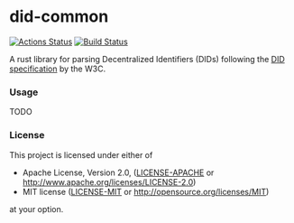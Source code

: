 did-common
==========

[![Actions Status](https://github.com/stiiifff/did-common-rust/workflows/rust/badge.svg)](https://github.com/stiiifff/did-common-rust/actions)
[![Build Status](https://app.codeship.com/projects/db6e3400-a583-0137-4b80-166c57de4e20/status?branch=master)](https://app.codeship.com/projects/360660)

A rust library for parsing Decentralized Identifiers (DIDs) following
the [DID specification](https://w3c-ccg.github.io/did-spec/) by the W3C.

### Usage

TODO

### License

This project is licensed under either of

 * Apache License, Version 2.0, ([LICENSE-APACHE](LICENSE-APACHE) or
   http://www.apache.org/licenses/LICENSE-2.0)
 * MIT license ([LICENSE-MIT](LICENSE-MIT) or
   http://opensource.org/licenses/MIT)

at your option.
